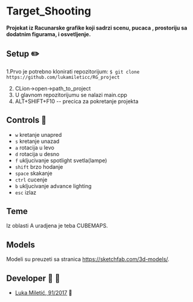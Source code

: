 # Target_Shooting

**Projekat iz Racunarske grafike koji sadrzi scenu, pucaca , prostoriju sa dodatnim figurama, i osvetljenje.**

## Setup :pencil2:
1.Prvo je potrebno klonirati repozitorijum: ``` $ git clone https://github.com/lukamileticc/RG_project ```

2. CLion->open->path_to_project
3. U glavnom repozitorijumu se nalazi main.cpp
4. ALT+SHIFT+F10 -- precica za pokretanje projekta


## Controls :selfie:  
- ```w``` kretanje unapred
- ```s``` kretanje unazad
- ```a``` rotacija u levo
- ```d``` rotacija u desno
- ```f``` ukljucivanje spotlight svetla(lampe)
- ```shift``` brzo hodanje
- ```space``` skakanje
- ```ctrl``` cucenje
- ```b``` ukljucivanje advance lighting
- ```esc``` izlaz

## Teme ##
Iz oblasti A uradjena je teba CUBEMAPS.

## Models ##
Modeli su preuzeti sa stranica https://sketchfab.com/3d-models/.


## Developer :punch: :muscle:

- [Luka Miletić, 91/2017](https://gitlab.com/lukamileticc) :man:
